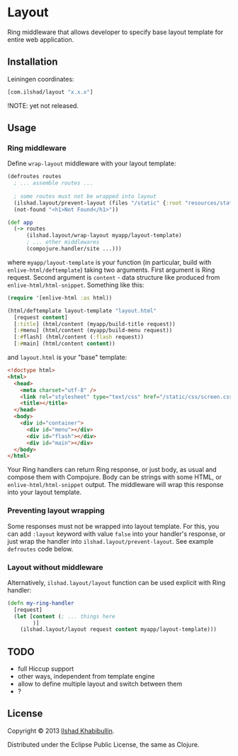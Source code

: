 # Layout

Ring middleware that allows developer to specify base layout template
for entire web application.

## Installation

Leiningen coordinates:

```clojure
[com.ilshad/layout "x.x.x"]
```

!NOTE: yet not released.

## Usage

### Ring middleware

Define `wrap-layout` middleware with your layout template:

```clojure
(defroutes routes
  ; ... assemble routes ...
  
  ; some routes must not be wrapped into layout
  (ilshad.layout/prevent-layout (files "/static" {:root "resources/static"}))
  (not-found "<h1>Not Found</h1>"))

(def app
  (-> routes
      (ilshad.layout/wrap-layout myapp/layout-template)
      ; ... other middlewares
	  (compojure.handler/site ...)))
```

where `myapp/layout-template` is your function (in particular,
build with `enlive-html/deftemplate`) taking two arguments. First
argument is Ring request. Second argument is `content` - data structure
like produced from `enlive-html/html-snippet`. Something like this:

```clojure
(require '[enlive-html :as html))

(html/deftemplate layout-template "layout.html"
  [request content]
  [:title] (html/content (myapp/build-title request))
  [:#menu] (html/content (myapp/build-menu request))
  [:#flash] (html/content (:flash request))
  [:#main] (html/content content))
```

and `layout.html` is your "base" template:

```html
<!doctype html>
<html>
  <head>
    <meta charset="utf-8" />
    <link rel="stylesheet" type="text/css" href="/static/css/screen.css" />
    <title></title>
  </head>
  <body>
    <div id="container">
      <div id="menu"></div>
      <div id="flash"></div>
      <div id="main"></div>
  </body>
</html>
```

Your Ring handlers can return Ring response, or just body, as usual and
compose them with Compojure. Body can be strings with some HTML, or
`enlive-html/html-snippet` output. The middleware will wrap this response
into your layout template.

### Preventing layout wrapping

Some responses must not be wrapped into layout template. For this, you
can add `:layout` keyword with value `false` into your handler's response,
or just wrap the handler into `ilshad.layout/prevent-layout`. See example
`defroutes` code below.

### Layout without middleware

Alternatively, `ilshad.layout/layout` function can be used explicit with
Ring handler:

```clojure
(defn my-ring-handler
  [request]
  (let [content (; ... things here
        )]
    (ilshad.layout/layout request content myapp/layout-template)))
```

## TODO

- full Hiccup support
- other ways, independent from template engine
- allow to define multiple layout and switch between them
- ?

## License

Copyright © 2013 [Ilshad Khabibullin](http://ilshad.com).

Distributed under the Eclipse Public License, the same as Clojure.
